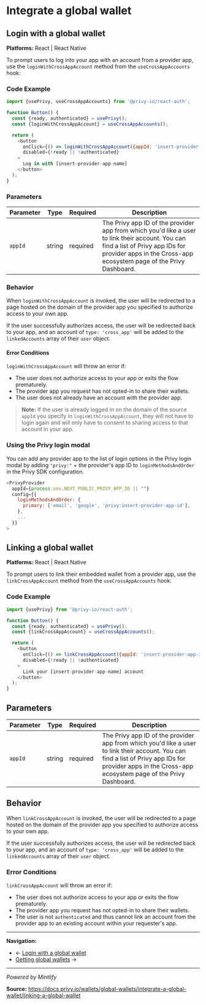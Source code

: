 # Integrate a global wallet

## Login with a global wallet

**Platforms:** React | React Native

To prompt users to log into your app with an account from a provider app, use the `loginWithCrossAppAccount` method from the `useCrossAppAccounts` hook:

### Code Example

```javascript
import {usePrivy, useCrossAppAccounts} from '@privy-io/react-auth';

function Button() {
  const {ready, authenticated} = usePrivy();
  const {loginWithCrossAppAccount} = useCrossAppAccounts();

  return (
    <button
      onClick={() => loginWithCrossAppAccount({appId: 'insert-provider-app-id'})}
      disabled={!ready || !authenticated}
    >
      Log in with [insert-provider-app-name]
    </button>
  );
}
```

### Parameters

| Parameter | Type | Required | Description |
|-----------|------|----------|-------------|
| `appId` | string | required | The Privy app ID of the provider app from which you'd like a user to link their account. You can find a list of Privy app IDs for provider apps in the Cross-app ecosystem page of the Privy Dashboard. |

### Behavior

When `loginWithCrossAppAccount` is invoked, the user will be redirected to a page hosted on the domain of the provider app you specified to authorize access to your own app.

If the user successfully authorizes access, the user will be redirected back to your app, and an account of `type: 'cross_app'` will be added to the `linkedAccounts` array of their `user` object.

#### Error Conditions

`loginWithCrossAppAccount` will throw an error if:

- The user does not authorize access to your app or exits the flow prematurely.
- The provider app you request has not opted-in to share their wallets.
- The user does not already have an account with the provider app.

> **Note:** If the user is already logged in on the domain of the source `appId` you specify in `loginWithCrossAppAccount`, they will not have to login again and will only have to consent to sharing access to that account in your app.

### Using the Privy login modal

You can add any provider app to the list of login options in the Privy login modal by adding `"privy:"` + the provider's app ID to `loginMethodsAndOrder` in the Privy SDK configuration.

```javascript
<PrivyProvider
  appId={process.env.NEXT_PUBLIC_PRIVY_APP_ID || ""}
  config={{
    loginMethodsAndOrder: {
      primary: ['email', 'google', 'privy:insert-provider-app-id'],
    },
    ...
  }}
>
```

## Linking a global wallet

**Platforms:** React | React Native

To prompt users to link their embedded wallet from a provider app, use the `linkCrossAppAccount` method from the `useCrossAppAccounts` hook:

### Code Example

```javascript
import {usePrivy} from '@privy-io/react-auth';

function Button() {
  const {ready, authenticated} = usePrivy();
  const {linkCrossAppAccount} = useCrossAppAccounts();

  return (
    <button
      onClick={() => linkCrossAppAccount({appId: 'insert-provider-app-id'})}
      disabled={!ready || !authenticated}
    >
      Link your [insert-provider-app-name] account
    </button>
  );
}
```

## Parameters

| Parameter | Type | Required | Description |
|-----------|------|----------|-------------|
| `appId` | string | required | The Privy app ID of the provider app from which you'd like a user to link their account. You can find a list of Privy app IDs for provider apps in the Cross-app ecosystem page of the Privy Dashboard. |

## Behavior

When `linkCrossAppAccount` is invoked, the user will be redirected to a page hosted on the domain of the provider app you specified to authorize access to your own app.

If the user successfully authorizes access, the user will be redirected back to your app, and an account of `type: 'cross_app'` will be added to the `linkedAccounts` array of their `user` object.

### Error Conditions

`linkCrossAppAccount` will throw an error if:

- The user does not authorize access to your app or exits the flow prematurely.
- The provider app you request has not opted-in to share their wallets.
- The user is not `authenticated` and thus cannot link an account from the provider app to an existing account within your requester's app.

---

**Navigation:**
- ← [Login with a global wallet](previous-page)
- [Getting global wallets](next-page) →

---

*Powered by Mintlify*

**Source:** https://docs.privy.io/wallets/global-wallets/integrate-a-global-wallet/linking-a-global-wallet